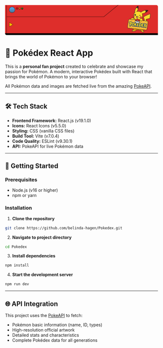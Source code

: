 ![](pokedex-banner.png)

# 🔴 Pokédex React App

This is a **personal fan project** created to celebrate and showcase my passion for Pokémon. A modern, interactive Pokédex built with React that brings the world of Pokémon to your browser!

All Pokémon data and images are fetched live from the amazing [PokeAPI](https://pokeapi.co/).

---

## 🛠️ Tech Stack

- **Frontend Framework:** React.js (v19.1.0)
- **Icons:** React Icons (v5.5.0)
- **Styling:** CSS (vanilla CSS files)
- **Build Tool:** Vite (v7.0.4)
- **Code Quality:** ESLint (v9.30.1)
- **API:** PokeAPI for live Pokémon data

---

## 🚀 Getting Started

### Prerequisites
- Node.js (v16 or higher)
- npm or yarn

### Installation

1. **Clone the repository**
```bash
git clone https://github.com/belinda-hagen/Pokedex.git
```

2. **Navigate to project directory**
```bash
cd Pokedex
```

3. **Install dependencies**
```bash
npm install
```

4. **Start the development server**
```bash
npm run dev
```

---

## 🌐 API Integration

This project uses the [PokeAPI](https://pokeapi.co/) to fetch:
- Pokémon basic information (name, ID, types)
- High-resolution official artwork
- Detailed stats and characteristics
- Complete Pokédex data for all generations



